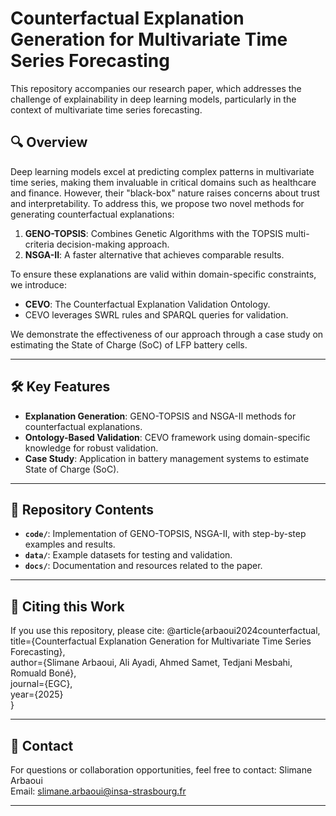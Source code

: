# Counterfactual Explanation Generation for Multivariate Time Series Forecasting  

This repository accompanies our research paper, which addresses the challenge of explainability in deep learning models, particularly in the context of multivariate time series forecasting.  

## 🔍 **Overview**  
Deep learning models excel at predicting complex patterns in multivariate time series, making them invaluable in critical domains such as healthcare and finance. However, their "black-box" nature raises concerns about trust and interpretability. To address this, we propose two novel methods for generating counterfactual explanations:  
1. **GENO-TOPSIS**: Combines Genetic Algorithms with the TOPSIS multi-criteria decision-making approach.  
2. **NSGA-II**: A faster alternative that achieves comparable results.  

To ensure these explanations are valid within domain-specific constraints, we introduce:  
- **CEVO**: The Counterfactual Explanation Validation Ontology.  
- CEVO leverages SWRL rules and SPARQL queries for validation.  

We demonstrate the effectiveness of our approach through a case study on estimating the State of Charge (SoC) of LFP battery cells.  

---

## 🛠️ **Key Features**  
- **Explanation Generation**: GENO-TOPSIS and NSGA-II methods for counterfactual explanations.  
- **Ontology-Based Validation**: CEVO framework using domain-specific knowledge for robust validation.  
- **Case Study**: Application in battery management systems to estimate State of Charge (SoC).  

---

## 📂 **Repository Contents**  
- **`code/`**: Implementation of GENO-TOPSIS, NSGA-II, with step-by-step examples and results.  
- **`data/`**: Example datasets for testing and validation.  
- **`docs/`**: Documentation and resources related to the paper.
  
---

## 📄 Citing this Work
If you use this repository, please cite:
@article{arbaoui2024counterfactual,  
  title={Counterfactual Explanation Generation for Multivariate Time Series Forecasting},  
  author={Slimane Arbaoui, Ali Ayadi, Ahmed Samet, Tedjani Mesbahi, Romuald Boné},  
  journal={EGC},  
  year={2025}  
}

---
## 📧 Contact
For questions or collaboration opportunities, feel free to contact:
Slimane Arbaoui  
Email: slimane.arbaoui@insa-strasbourg.fr  

---

